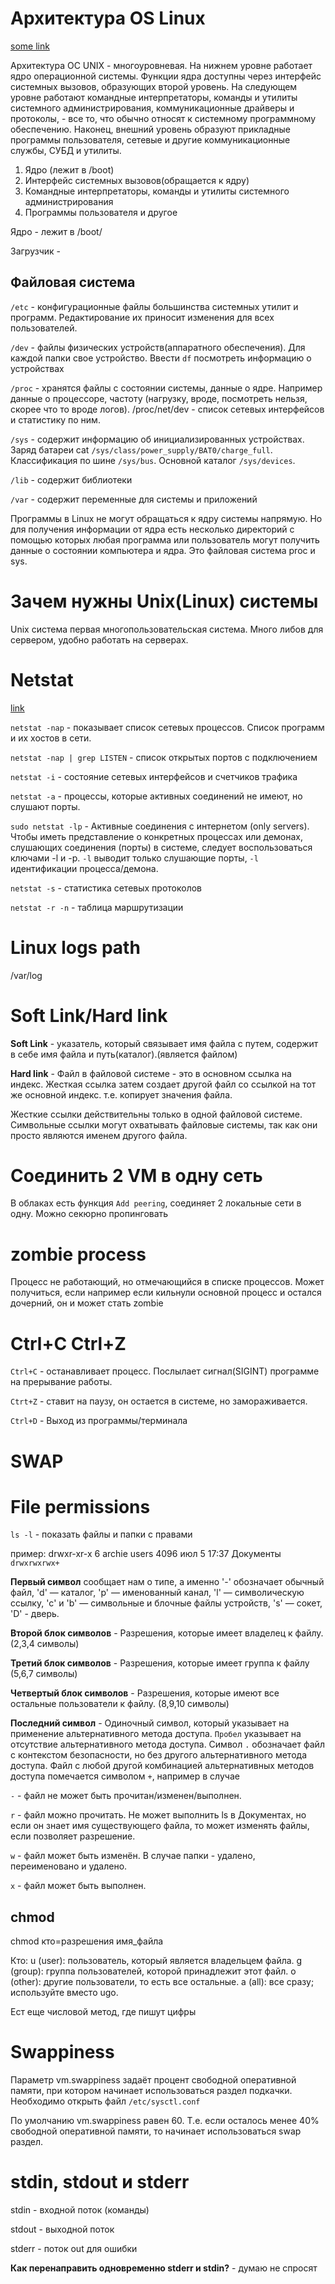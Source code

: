 # Архитектура OS Linux

[some link](https://serverspace.ru/support/help/struktura-fajlovoj-sistemy-linux/)

Архитектура ОС UNIX - многоуровневая. На нижнем уровне работает ядро операционной системы. Функции ядра доступны через интерфейс системных вызовов, образующих второй уровень. На следующем уровне работают командные интерпретаторы, команды и утилиты системного администрирования, коммуникационные драйверы и протоколы, - все то, что обычно относят к системному программному обеспечению. Наконец, внешний уровень образуют прикладные программы пользователя, сетевые и другие коммуникационные службы, СУБД и утилиты.

1. Ядро (лежит в /boot)
2. Интерфейс системных вызовов(обращается к ядру)
3. Командные интерпретаторы, команды и утилиты системного администрирования
4. Программы пользователя и другое

Ядро - лежит в /boot/

Загрузчик - 

## Файловая система 

`/etc` - конфигурационные файлы большинства системных утилит и программ. Редактирование их приносит изменения для всех пользователей.

`/dev` - файлы физических устройств(аппаратного обеспечения). Для каждой папки свое устройство. Ввести `df` посмотреть информацию о устройствах

`/proc` - хранятся файлы с состоянии системы, данные о ядре. Например данные о процессоре, частоту (нагрузку, вроде, посмотреть нельзя, скорее что то вроде логов).
/proc/net/dev - список сетевых интерфейсов и статистику по ним.

`/sys` -  содержит информацию об инициализированных устройствах.
Заряд батареи cat `/sys/class/power_supply/BAT0/charge_full`. 
Классификация по шине `/sys/bus`. Основной каталог `/sys/devices`.

`/lib` - содержит библиотеки

`/var` - содержит переменные для системы и приложений

Программы в Linux не могут обращаться к ядру системы напрямую. Но для получения информации от ядра есть несколько директорий с помощью которых любая программа или пользователь могут получить данные о состоянии компьютера и ядра. Это файловая система proc и sys.


# Зачем нужны Unix(Linux) системы

Unix система первая многопользовательская система. Много либов для сервером, удобно работать на серверах.


# Netstat

[link](https://itproffi.ru/otslezhivanie-sostoyaniya-seti-v-linux-komanda-netstat/)

`netstat -nap` - показывает список сетевых процессов. Список программ и их хостов в сети.

`netstat -nap | grep LISTEN` - список открытых портов с подключением

`netstat -i` - состояние сетевых интерфейсов и счетчиков трафика

`netstat -а` - процессы, которые активных соединений не имеют, но слушают порты.

`sudo netstat -lp` - Активные соединения с интернетом (only servers). 
Чтобы иметь представление о конкретных процессах или демонах, слушающих соединения (порты) в системе, следует воспользоваться ключами -l и -p. `-l` выводит только слушающие порты, `-l` идентификации процесса/демона.

`netstat -s` - статистика сетевых протоколов

`netstat -r -n` - таблица маршрутизации


# Linux logs path

/var/log


# Soft Link/Hard link 

__Soft Link__ - указатель, который связывает имя файла с путем, содержит в себе имя файла и путь(каталог).(является файлом)

__Hard link__ - Файл в файловой системе - это в основном ссылка на индекс. Жесткая ссылка затем создает другой файл со ссылкой на тот же основной индекс. т.е. копирует значения файла.

Жесткие ссылки действительны только в одной файловой системе. Символьные ссылки могут охватывать файловые системы, так как они просто являются именем другого файла.


# Соединить 2 VM в одну сеть

В облаках есть функция `Add peering`, соединяет 2 локальные сети в одну. Можно секюрно пропинговать


# zombie process

Процесс не работающий, но отмечающийся в списке процессов. Может получиться, если например если кильнули основной процесс и остался дочерний, он и может стать zombie

# Ctrl+C Ctrl+Z

`Ctrl+C` - останавливает процесс. Послылает сигнал(SIGINT) программе на прерывание работы.

`Ctrt+Z` - ставит на паузу, он остается в системе, но замораживается. 

`Ctrl+D` - Выход из программы/терминала


# SWAP



# File permissions

`ls -l` - показать файлы и папки с правами

пример: drwxr-xr-x 6 archie users  4096 июл  5 17:37 Документы
`drwxrwxrwx+`

__Первый символ__ сообщает нам о типе, а именно '-' обозначает обычный файл, 'd' — каталог, 'p' — именованный канал, 'l' — символическую ссылку, 'c' и 'b' — символьные и блочные файлы устройств, 's' — сокет, 'D' - дверь.

__Второй блок символов__ - Разрешения, которые имеет владелец к файлу. (2,3,4 символы)

__Третий блок символов__ - Разрешения, которые имеет группа к файлу (5,6,7 символы)

__Четвертый блок символов__ - Разрешения, которые имеют все остальные пользователи к файлу. (8,9,10 символы)

__Последний символ__ - Одиночный символ, который указывает на применение альтернативного метода доступа. `Пробел` указывает на отсутствие альтернативного метода доступа. Символ `.` обозначает файл с контекстом безопасности, но без другого альтернативного метода доступа. Файл с любой другой комбинацией альтернативных методов доступа помечается символом `+`, например в случае

`-` - файл не может быть прочитан/изменен/выполнен.

`r` - файл можно прочитать. Не может выполнить ls в Документах, но если он знает имя существующего файла, то может изменять файлы, если позволяет разрешение.

`w` - файл может быть изменён. В случае папки - удалено, переименовано и удалено.

`x` - файл может быть выполнен.


## chmod

chmod кто=разрешения имя_файла

Кто:
u (user): пользователь, который является владельцем файла.
g (group): группа пользователей, которой принадлежит этот файл.
o (other): другие пользователи, то есть все остальные.
a (all): все сразу; используйте вместо ugo.

Ест еще числовой метод, где пишут цифры


# Swappiness

Параметр vm.swappiness задаёт процент свободной оперативной памяти, при котором начинает использоваться раздел подкачки. Необходимо открыть файл `/etc/sysctl.conf`

По умолчанию vm.swappiness равен 60. Т.е. если осталось менее 40% свободной оперативной памяти, то начинает использоваться swap раздел.

# stdin, stdout и stderr

stdin - входной поток (команды)

stdout - выходной поток

stderr - поток out для ошибки

__Как перенаправить одновременно stderr и stdin?__ - думаю не спросят




